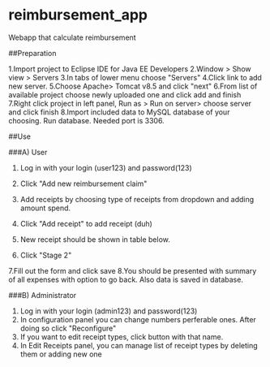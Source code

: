 # reimbursement_app
Webapp that calculate reimbursement

##Preparation

1.Import project to Eclipse IDE for Java EE Developers
2.Window > Show view > Servers
3.In tabs of lower menu choose "Servers"
4.Click link to add new server.
5.Choose Apache> Tomcat v8.5 and click "next"
6.From list of available project choose newly uploaded one and click add and finish
7.Right click project in left panel, Run as > Run on server> choose server and click finish
8.Import included data to MySQL database of your choosing. Run database. Needed port is 3306.

##Use

###A) User

1. Log in with your login (user123) and password(123)
2. Click "Add new reimbursement claim"

3. Add receipts by choosing type of receipts from dropdown and adding amount spend.
4. Click "Add receipt" to add receipt (duh)
5. New receipt should be shown in table below.
6. Click "Stage 2"

7.Fill out the form and click save
8.You should be presented with summary of all expenses with option to go back.
Also data is saved in database.

###B) Administrator

1. Log in with your login (admin123) and password(123)
2. In configuration panel you can change numbers perferable ones. After doing so click "Reconfigure"
3. If you want to edit receipt types, click button with that name.
4. In Edit Receipts panel, you can manage list of receipt types by deleting them or adding new one 
